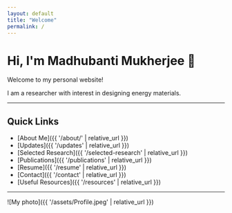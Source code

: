 ```yaml
---
layout: default
title: "Welcome"
permalink: /
---
```


# Hi, I'm Madhubanti Mukherjee 👋

Welcome to my personal website!

I am a researcher with interest in designing energy materials.

---

## Quick Links

- [About Me]({{ '/about/' | relative_url }})
- [Updates]({{ '/updates' | relative_url }})
- [Selected Research]({{ '/selected-research' | relative_url }})
- [Publications]({{ '/publications' | relative_url }})
- [Resume]({{ '/resume' | relative_url }})
- [Contact]({{ '/contact' | relative_url }})
- [Useful Resources]({{ '/resources' | relative_url }})

---

![My photo]({{ '/assets/Profile.jpeg' | relative_url }})
